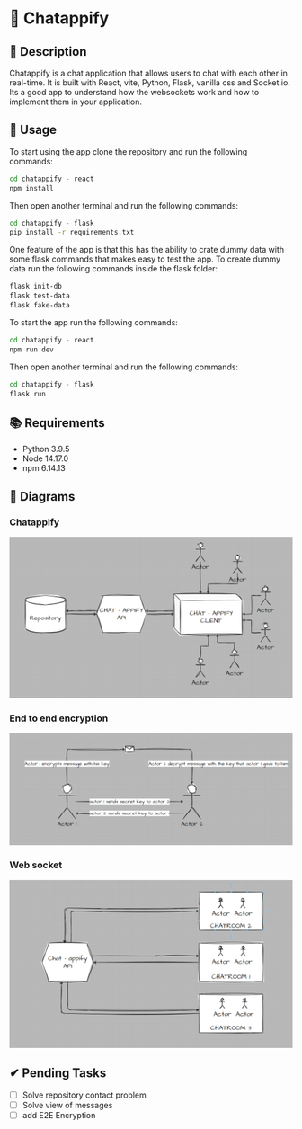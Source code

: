 # 💬 Chatappify

## 📝 Description

Chatappify is a chat application that allows users to chat with each other in real-time. It is built with React, vite, Python, Flask, vanilla css and Socket.io. Its a good app to understand how the websockets work and how to implement them in your application.

## 🚀 Usage

To start using the app clone the repository and run the following commands:

```bash
cd chatappify - react
npm install
```

Then open another terminal and run the following commands:

```bash
cd chatappify - flask
pip install -r requirements.txt
```

One feature of the app is that this has the ability to crate dummy data with some flask commands that makes easy to test the app. To create dummy data run the following commands inside the flask folder:

```bash
flask init-db
flask test-data
flask fake-data
```

To start the app run the following commands:

```bash
cd chatappify - react
npm run dev
```

Then open another terminal and run the following commands:

```bash
cd chatappify - flask
flask run
```

## 📚 Requirements

- Python 3.9.5
- Node 14.17.0
- npm 6.14.13

## 📝 Diagrams

### Chatappify

![Alt text](<chatappify - assets/diagram-chatappify.png>)

### End to end encryption

![Alt text](<chatappify - assets/diagram-end-to-end-encryption.png>)

### Web socket

![Alt text](<chatappify - assets/diagram-web-socket.png>)

## ✔ Pending Tasks

- [ ] Solve repository contact problem
- [ ] Solve view of messages
- [ ] add E2E Encryption
